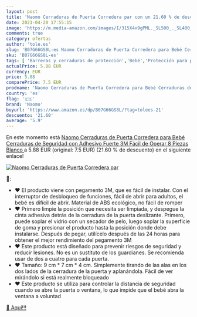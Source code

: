 ```yaml
---
layout: post
title: 'Naomo Cerraduras de Puerta Corredera par con un 21.60 % de descuento'
date: 2021-04-20 17:55:15
image: 'https://m.media-amazon.com/images/I/315X4x9gPML._SL500_._SL400_.jpg'
comments: true
category: ofertas
author: 'tole.es'
slug: 'B07G66GS8L-es Naomo Cerraduras de Puerta Corredera para Bebé Cerraduras...'
sku: 'B07G66GS8L-es'
tags: [ 'Barreras y cerraduras de protección','Bebé','Protección para puertas y ventanas','Seguridad','bebé','naomo', ]
actualPrice: 5.88 EUR
currency: EUR
price: 5.88
comparePrice: 7.5 EUR
prodname: 'Naomo Cerraduras de Puerta Corredera para Bebé Cerraduras de Seguridad con Adhesivo Fuerte 3M Fácil de Operar 8 Piezas  Blanco '
country: 'es'
flag: '🇪🇸'
brand: 'Naomo'
buyurl: 'https://www.amazon.es/dp/B07G66GS8L/?tag=tolees-21'
descuento: '21.60'
average: '5.9'
---
```


En este momento está [Naomo Cerraduras de Puerta Corredera para Bebé Cerraduras de Seguridad con Adhesivo Fuerte 3M Fácil de Operar 8 Piezas  Blanco ](https://www.amazon.es/dp/B07G66GS8L/?tag=tolees-21) a 5.88 EUR (original: 7.5 EUR) (21.60 %  de descuento) en el siguiente enlace!

[![Naomo Cerraduras de Puerta Corredera par](https://m.media-amazon.com/images/I/315X4x9gPML._SL500_._SL400_.jpg)](https://www.amazon.es/dp/B07G66GS8L/?tag=tolees-21)

🔎:

- ❤ El producto viene con pegamento 3M, que es fácil de instalar. Con el interruptor de desbloqueo de funciones, fácil de abrir para adultos, el bebé es difícil de abrir. Material de ABS ecológico, no fácil de romper
- ❤ Primero limpie la posición que necesita ser limpiada, y despegue la cinta adhesiva detrás de la cerradura de la puerta deslizante. Primero, puede soplar el vidrio con un secador de pelo, luego soplar la superficie de goma y presionar el producto hasta la posición donde debe instalarse. Después de pegar, utilícelo después de las 24 horas para obtener el mejor rendimiento del pegamento 3M
- ❤ Este producto está diseñado para prevenir riesgos de seguridad y reducir lesiones. No es un sustituto de los guardianes. Se recomienda usar de dos a cuatro para cada puerta.
- ❤ Tamaño: 9 cm * 7 cm * 4 cm. Simplemente tirando de las alas en los dos lados de la cerradura de la puerta y aplanándola. Fácil de ver mirándolo si está realmente bloqueado
- ❤ Este producto se utiliza para controlar la distancia de seguridad cuando se abre la puerta o ventana, lo que impide que el bebé abra la ventana a voluntad

[🛒 Aquí!!!](https://www.amazon.es/dp/B07G66GS8L/?tag=tolees-21)
